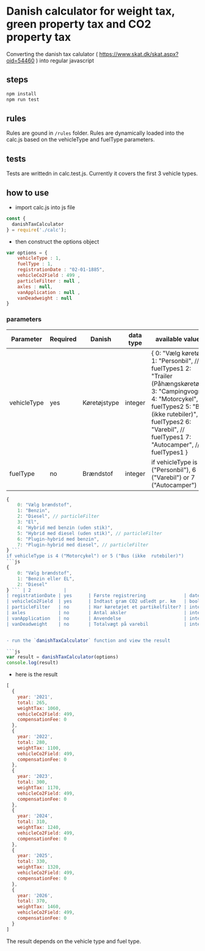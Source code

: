 # Danish calculator for weight tax, green property tax and CO2 property tax

Converting the danish tax calulator ( https://www.skat.dk/skat.aspx?oid=54460 ) into regular javascript

## steps

```bash
npm install
npm run test

```

## rules

Rules are gound in `/rules` folder. Rules are dynamically loaded into the calc.js based on the vehicleType and fuelType parameters. 

## tests

Tests are writtedn in calc.test.js. Currently it covers the first 3 vehicle types.

## how to use

- import calc.js into js file
```js
const {
  danishTaxCalculator
} = require('./calc');
```

- then construct the options object
```js
var options = {
	vehicleType : 1, 
	fuelType : 1, 
	registrationDate : "02-01-1885", 
	vehicleCo2Field : 499 , 
	particleFilter : null , 
	axles : null, 
	vanApplication : null , 
	vanDeadweight : null
}

```

### parameters
| Parameter        | Required | Danish                           | data type | available values                                                                                                                                                                                                                                                                                                                                                                                                                                                                                                           | example      |
|------------------|----------|----------------------------------|-----------|----------------------------------------------------------------------------------------------------------------------------------------------------------------------------------------------------------------------------------------------------------------------------------------------------------------------------------------------------------------------------------------------------------------------------------------------------------------------------------------------------------------------------|--------------|
| vehicleType      | yes      | Køretøjstype                     | integer   | {     0: "Vælg køretøj",     1: "Personbil", // fuelTypes1     2: "Trailer (Påhængskøretøj)",     3: "Campingvogn",     4: "Motorcykel", // fuelTypes2     5: "Bus (ikke rutebiler)", // fuelTypes2     6: "Varebil", // fuelTypes1     7: "Autocamper", // fuelTypes1 }                                                                                                                                                                                                                                                   | 1            |
| fuelType         | no       | Brændstof                        | integer   | if vehicleType is 1 ("Personbil"), 6 ("Varebil") or 7 ("Autocamper") 
```js
{     
	0: "Vælg brændstof",     
	1: "Benzin",     
	2: "Diesel", // particleFilter     
	3: "El",     
	4: "Hybrid med benzin (uden stik)",     
	5: "Hybrid med diesel (uden stik)", // particleFilter     
	6: "Plugin-hybrid med benzin",     
	7: "Plugin-hybrid med diesel", // particleFilter 
} ``` 
if vehicleType is 4 ("Motorcykel") or 5 ("Bus (ikke  rutebiler)")  
```js 
{     
	0: "Vælg brændstof",     
	1: "Benzin eller EL",     
	2: "Diesel" 
} ``` | 2            |
| registrationDate | yes      | Første registrering              | date      |                                                                                                                                                                                                                                                                                                                                                                                                                                                                                                                            | "02-01-1885" |
| vehicleCo2Field  | yes      | Indtast gram CO2 udledt pr. km   | boolean   |                                                                                                                                                                                                                                                                                                                                                                                                                                                                                                                            | true         |
| particleFilter   | no       | Har køretøjet et partikelfilter? | integer   |                                                                                                                                                                                                                                                                                                                                                                                                                                                                                                                            |              |
| axles            | no       | Antal aksler                     | integer   |                                                                                                                                                                                                                                                                                                                                                                                                                                                                                                                            |              |
| vanApplication   | no       | Anvendelse                       | integer   |                                                                                                                                                                                                                                                                                                                                                                                                                                                                                                                            |              |
| vanDeadweight    | no       | Totalvægt på varebil             | integer   |                                                                                                                                                                                                                                                                                                                                                                                                                                                                                                                            |              |


- run the `danishTaxCalculator` function and view the result

```js
var result = danishTaxCalculator(options)
console.log(result)
```

- here is the result
```js
[
  {
    year: '2021',
    total: 265,
    weightTax: 1060,
    vehicleCo2Field: 499,
    compensationFee: 0
  },
  {
    year: '2022',
    total: 280,
    weightTax: 1100,
    vehicleCo2Field: 499,
    compensationFee: 0
  },
  {
    year: '2023',
    total: 300,
    weightTax: 1170,
    vehicleCo2Field: 499,
    compensationFee: 0
  },
  {
    year: '2024',
    total: 310,
    weightTax: 1240,
    vehicleCo2Field: 499,
    compensationFee: 0
  },
  {
    year: '2025',
    total: 330,
    weightTax: 1320,
    vehicleCo2Field: 499,
    compensationFee: 0
  },
  {
    year: '2026',
    total: 370,
    weightTax: 1460,
    vehicleCo2Field: 499,
    compensationFee: 0
  }
]

```

The result depends on the vehicle type and fuel type.